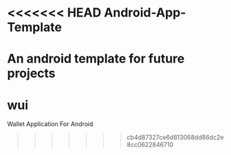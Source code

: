 <<<<<<< HEAD
Android-App-Template
====================

An android template for future projects
=======
wui
===

Wallet Application For Android
>>>>>>> cb4d87327ce6d813068dd86dc2e8cc0622846710
